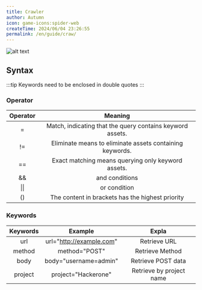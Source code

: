 ```yaml
---
title: Crawler
author: Autumn
icon: game-icons:spider-web
createTime: 2024/06/04 23:26:55
permalink: /en/guide/craw/
---
```


![alt text](/images/craw-en.png)

## Syntax
:::tip
Keywords need to be enclosed in double quotes
:::

### Operator

|     Operator  |             Meaning |
| :----------------------: | :-----------------------: |
|      =       | Match, indicating that the query contains keyword assets. |
|      !=      | Eliminate means to eliminate assets containing keywords.  |
|      ==      |    Exact matching means querying only keyword assets.     |
|      &&      |                      and conditions                       |
|     \|\|     |                       or condition                        |
|      ()      |     The content in brackets has the highest priority      |


### **Keywords**
| Keywords     |         Example          |       Expla              |
| :----------: | :----------------------: | :----------------------: |
|   url    | url="http://example.com" |    Retrieve URL    |
|  method  |      method="POST"       |  Retrieve Method   |
|   body   |  body="username=admin"   | Retrieve POST data |
| project |       project="Hackerone"       | Retrieve by project name |




